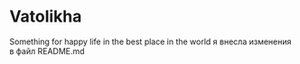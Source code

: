 # Vatolikha
Something for happy life in the best place in the world
я внесла изменения в файл README.md